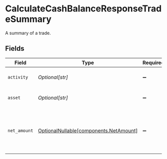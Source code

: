 # CalculateCashBalanceResponseTradeSummary

A summary of a trade.


## Fields

| Field                                                                          | Type                                                                           | Required                                                                       | Description                                                                    | Example                                                                        |
| ------------------------------------------------------------------------------ | ------------------------------------------------------------------------------ | ------------------------------------------------------------------------------ | ------------------------------------------------------------------------------ | ------------------------------------------------------------------------------ |
| `activity`                                                                     | *Optional[str]*                                                                | :heavy_minus_sign:                                                             | The ledger activity for the trade.                                             | accounts/01H8FB90ZRRFWXB4XC2JPJ1D4Y/activities/0GJQHY6FJNV                     |
| `asset`                                                                        | *Optional[str]*                                                                | :heavy_minus_sign:                                                             | The asset that was traded.                                                     | assets/8395                                                                    |
| `net_amount`                                                                   | [OptionalNullable[components.NetAmount]](../../models/components/netamount.md) | :heavy_minus_sign:                                                             | The net amount of the trade in USD. This value is always positive.             | {<br/>"value": "100.00"<br/>}                                                  |